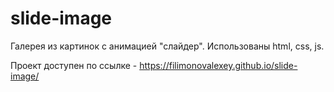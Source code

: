 # slide-image

Галерея из картинок с анимацией "слайдер".
Использованы html, css, js.

Проект доступен по ссылке - https://filimonovalexey.github.io/slide-image/